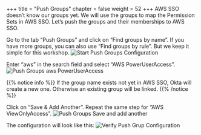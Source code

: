 +++
title = "Push Groups"
chapter = false
weight = 52
+++
AWS SSO doesn’t know our groups yet. We will use the groups to map the Permission Sets in AWS SSO. Let’s push the groups and their memberships to AWS SSO.

Go to the tab “Push Groups” and click on “Find groups by name”. If you have more groups, you can also use “Find groups by rule”. But we keep it simple for this workshop.
![Start Push Groups Configuration](/images/240_start_push_groups_configuration.jpg)

Enter “aws” in the search field and select “AWS PowerUserAccess”.
![Push Groups aws PowerUserAccess](/images/250_push_group_aws_powerUserAccess.png)

{{% notice info %}}
If the group name exists not yet in AWS SSO, Okta will create a new one. Otherwise an existing group will be linked.
{{% /notice %}}

Click on “Save & Add Another”. Repeat the same step for “AWS ViewOnlyAccess”.
![Push Groups Save and add another](/images/260_push_groups_save_and_add_another.png)

The configuration will look like this:
![Verify Push Grup Configuration](/images/270_verify_push_group_configuration.png)